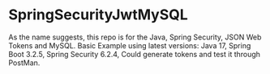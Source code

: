 # SpringSecurityJwtMySQL
As the name suggests, this repo is for the Java, Spring Security, JSON Web Tokens and MySQL. Basic Example using latest versions: Java 17, Spring Boot 3.2.5, Spring Security 6.2.4,  Could generate tokens and test it through PostMan.
